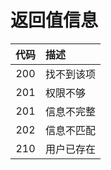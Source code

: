 # 返回值信息

| 代码 | 描述 |
|:---:|:---|
| 200 | 找不到该项 |
| 201 | 权限不够 |
| 201 | 信息不完整 |
| 202 | 信息不匹配 |
| 210 | 用户已存在 |
